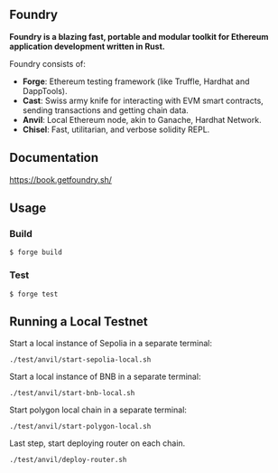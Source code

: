 ## Foundry

**Foundry is a blazing fast, portable and modular toolkit for Ethereum application development written in Rust.**

Foundry consists of:

- **Forge**: Ethereum testing framework (like Truffle, Hardhat and DappTools).
- **Cast**: Swiss army knife for interacting with EVM smart contracts, sending transactions and getting chain data.
- **Anvil**: Local Ethereum node, akin to Ganache, Hardhat Network.
- **Chisel**: Fast, utilitarian, and verbose solidity REPL.

## Documentation

https://book.getfoundry.sh/

## Usage

### Build

```shell
$ forge build
```

### Test

```shell
$ forge test
```

## Running a Local Testnet

Start a local instance of Sepolia in a separate terminal:

```shell
./test/anvil/start-sepolia-local.sh
```

Start a local instance of BNB in a separate terminal:

```shell
./test/anvil/start-bnb-local.sh
```

Start polygon local chain in a separate terminal:

```shell
./test/anvil/start-polygon-local.sh
```

Last step, start deploying router on each chain.

```shell
./test/anvil/deploy-router.sh
```
